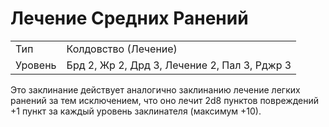 
# Лечение Средних Ранений

| | |
|---|---|
|Тип|Колдовство (Лечение)|
|Уровень| Брд 2, Жр 2, Дрд 3, Лечение 2, Пал 3, Рджр 3|

Это заклинание действует аналогично
заклинанию лечение легких ранений за
тем исключением, что оно лечит 2d8
пунктов повреждений +1 пункт за каждый уровень заклинателя (максимум
+10).

